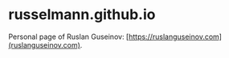 # russelmann.github.io

Personal page of Ruslan Guseinov: [https://ruslanguseinov.com](ruslanguseinov.com).
